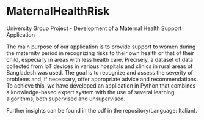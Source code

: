# MaternalHealthRisk
University Group Project - Development of a Maternal Health Support Application

The main purpose of our application is to provide support to women during the maternity period in recognizing risks to their own health or that of their child, especially in areas with less health care. Precisely, a dataset of data collected from IoT devices in various hospitals and clinics in rural areas of Bangladesh was used. The goal is to recognize and assess the severity of problems and, if necessary, offer appropriate advice and recommendations. To achieve this, we have developed an application in Python that combines a knowledge-based expert system with the use of several learning algorithms, both supervised and unsupervised.

Further insights can be found in the pdf in the repository(Language: Italian).
